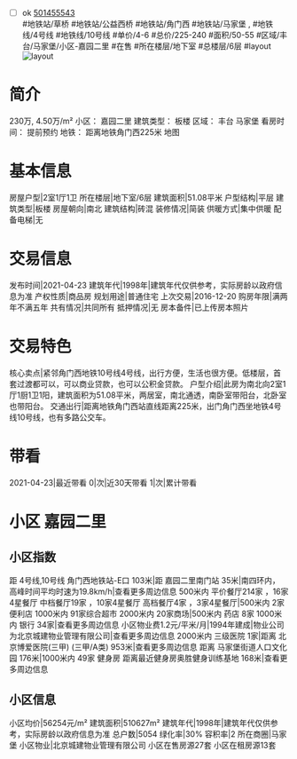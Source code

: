 - [ ] ok [501455543](https://bj.5i5j.com/ershoufang/501455543.html)  
 #地铁站/草桥 #地铁站/公益西桥 #地铁站/角门西 #地铁站/马家堡 ,  #地铁线/4号线 #地铁线/10号线
#单价/4-6 #总价/225-240 #面积/50-55   #区域/丰台/马家堡/小区-嘉园二里 #在售 #所在楼层/地下室 #总楼层/6层 #layout 
![layout](http://image2a.5i5j.com/bdir/layout/120402.jpg_P5.jpg) 
# 简介 
 230万,  4.50万/m² 
小区： 嘉园二里
建筑类型： 板楼
区域： 丰台 马家堡
看房时间： 提前预约
地铁： 距离地铁角门西225米 地图
# 基本信息 
 房屋户型|2室1厅1卫
所在楼层|地下室/6层
建筑面积|51.08平米
户型结构|平层
建筑类型|板楼
房屋朝向|南北
建筑结构|砖混
装修情况|简装
供暖方式|集中供暖
配备电梯|无
# 交易信息 
 发布时间|2021-04-23
建筑年代|1998年|建筑年代仅供参考，实际房龄以政府信息为准
产权性质|商品房
规划用途|普通住宅
上次交易|2016-12-20
购房年限|满两年不满五年
共有情况|共同所有
抵押情况|无
房本备件|已上传房本照片
# 交易特色 
 核心卖点|紧邻角门西地铁10号线4号线，出行方便，生活也很方便。低楼层，首套过渡都可以，可以商业贷款，也可以公积金贷款。
户型介绍|此房为南北向2室1厅1厨1卫1阳，建筑面积为51.08平米，两居室，南北通透，南卧室带阳台，北卧室也带阳台。
交通出行|距离地铁角门西站直线距离225米，出门角门西坐地铁4号线10号线，也有多路公交车。
# 带看 
 2021-04-23|最近带看	 0|次|近30天带看	 1|次|累计带看
# 小区 嘉园二里
## 小区指数 
 距 4号线,10号线 角门西地铁站-E口 103米|距 嘉园二里南门站 35米|南四环内， 高峰时间平均时速为19.8km/h|查看更多周边信息
500米内 平价餐厅214家 ，16家4星餐厅
中档餐厅19家 ，10家4星餐厅
高档餐厅4家 ，3家4星餐厅|500米内 2家便利店
1000米内 91家综合超市
2000米内 20家商场|500米内 药店 8家
1000米内 银行 34家|查看更多周边信息
小区物业费1.2元/平米/月|1994年建成|物业公司为北京城建物业管理有限公司|查看更多周边信息
2000米内 三级医院 1家|距离 北京博爱医院(三甲) (三甲/A类) 953米|查看更多周边信息
距离 马家堡街道人口文化园 176米|1000米内 49家 健身房
距离最近健身房奥胜健身训练基地 168米|查看更多周边信息
## 小区信息 
 小区均价|56254元/m²
建筑面积|510627m²
建筑年代|1998年|建筑年代仅供参考，实际房龄以政府信息为准
总户数|5054
绿化率|30%
容积率|2
所在商圈|马家堡
小区物业|北京城建物业管理有限公司
小区在售房源27套
小区在租房源13套
